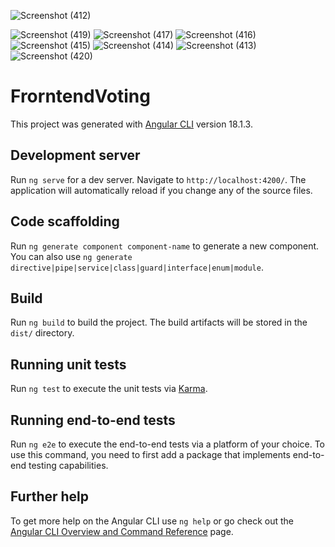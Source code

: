 
![Screenshot (412)](https://github.com/user-attachments/assets/f4745a8d-5e89-489b-ab20-2ffd99c2975d)

![Screenshot (419)](https://github.com/user-attachments/assets/a627f7c7-d909-4997-83c8-1d9feb91e446)
![Screenshot (417)](https://github.com/user-attachments/assets/ebc2055b-7ee5-4d8b-ab36-43532517f8dc)
![Screenshot (416)](https://github.com/user-attachments/assets/a1fa6cac-3cd6-4bd1-8618-cd2b9531ee3f)
![Screenshot (415)](https://github.com/user-attachments/assets/151deb1a-3b82-4188-a828-3fb1d6f7b13a)
![Screenshot (414)](https://github.com/user-attachments/assets/7e7d6d5b-ab3c-44f8-800d-6ef73df39e02)
![Screenshot (413)](https://github.com/user-attachments/assets/3925818a-37c0-48c5-865f-c680f1f90d3e)
![Screenshot (420)](https://github.com/user-attachments/assets/fb433878-5816-4d76-908e-25dcdbc1cfe3)


# FrorntendVoting

This project was generated with [Angular CLI](https://github.com/angular/angular-cli) version 18.1.3.

## Development server

Run `ng serve` for a dev server. Navigate to `http://localhost:4200/`. The application will automatically reload if you change any of the source files.

## Code scaffolding

Run `ng generate component component-name` to generate a new component. You can also use `ng generate directive|pipe|service|class|guard|interface|enum|module`.

## Build

Run `ng build` to build the project. The build artifacts will be stored in the `dist/` directory.

## Running unit tests

Run `ng test` to execute the unit tests via [Karma](https://karma-runner.github.io).

## Running end-to-end tests

Run `ng e2e` to execute the end-to-end tests via a platform of your choice. To use this command, you need to first add a package that implements end-to-end testing capabilities.

## Further help

To get more help on the Angular CLI use `ng help` or go check out the [Angular CLI Overview and Command Reference](https://angular.dev/tools/cli) page.
